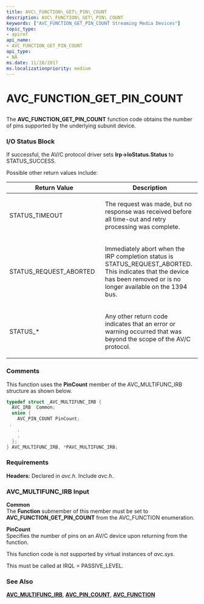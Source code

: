 ```yaml
---
title: AVC\_FUNCTION\_GET\_PIN\_COUNT
description: AVC\_FUNCTION\_GET\_PIN\_COUNT
keywords: ["AVC_FUNCTION_GET_PIN_COUNT Streaming Media Devices"]
topic_type:
- apiref
api_name:
- AVC_FUNCTION_GET_PIN_COUNT
api_type:
- NA
ms.date: 11/28/2017
ms.localizationpriority: medium
---
```


# AVC\_FUNCTION\_GET\_PIN\_COUNT


## <span id="ddk_avc_function_get_pin_count_ks"></span><span id="DDK_AVC_FUNCTION_GET_PIN_COUNT_KS"></span>


The **AVC\_FUNCTION\_GET\_PIN\_COUNT** function code obtains the number of pins supported by the underlying subunit device.

### I/O Status Block

If successful, the AV/C protocol driver sets **Irp-&gt;IoStatus.Status** to STATUS\_SUCCESS.

Possible other return values include:

<table>
<colgroup>
<col width="50%" />
<col width="50%" />
</colgroup>
<thead>
<tr class="header">
<th>Return Value</th>
<th>Description</th>
</tr>
</thead>
<tbody>
<tr class="odd">
<td><p>STATUS_TIMEOUT</p></td>
<td><p>The request was made, but no response was received before all time-out and retry processing was complete.</p></td>
</tr>
<tr class="even">
<td><p>STATUS_REQUEST_ABORTED</p></td>
<td><p>Immediately abort when the IRP completion status is STATUS_REQUEST_ABORTED. This indicates that the device has been removed or is no longer available on the 1394 bus.</p></td>
</tr>
<tr class="odd">
<td><p>STATUS_*</p></td>
<td><p>Any other return code indicates that an error or warning occurred that was beyond the scope of the AV/C protocol.</p></td>
</tr>
</tbody>
</table>

 

### Comments

This function uses the **PinCount** member of the AVC\_MULTIFUNC\_IRB structure as shown below.

```cpp
typedef struct _AVC_MULTIFUNC_IRB {
  AVC_IRB  Common;
  union {
    AVC_PIN_COUNT PinCount;
 .
    .
    .
  };
} AVC_MULTIFUNC_IRB, *PAVC_MULTIFUNC_IRB;
```

### Requirements

**Headers:** Declared in *avc.h*. Include *avc.h*.

### AVC\_MULTIFUNC\_IRB Input

**Common**  
The **Function** submember of this member must be set to **AVC\_FUNCTION\_GET\_PIN\_COUNT** from the AVC\_FUNCTION enumeration.

<span id="PinCount"></span><span id="pincount"></span><span id="PINCOUNT"></span>**PinCount**  
Specifies the number of pins on an AV/C device upon returning from the function.

This function code is not supported by virtual instances of *avc.sys*.

This must be called at IRQL = PASSIVE\_LEVEL.

### See Also

[**AVC\_MULTIFUNC\_IRB**](/windows-hardware/drivers/ddi/avc/ns-avc-_avc_multifunc_irb), [**AVC\_PIN\_COUNT**](/windows-hardware/drivers/ddi/avc/ns-avc-_avc_pin_count), [**AVC\_FUNCTION**](/windows-hardware/drivers/ddi/avc/ne-avc-_tagavc_function)

 

